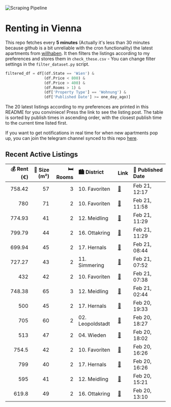 ![Scraping Pipeline](https://github.com/AthomsG/renting-in-vienna/actions/workflows/run_pipeline.yml/badge.svg)


# Renting in Vienna

This repo fetches every **5 minutes** (Actually it's less than 30 minutes because github is a bit unreliable with the cron functionality) the latest apartments from [willhaben](https://www.willhaben.at/).
It then filters the listings according to my preferences and stores them in `check_these.csv` - You can change filter settings in the `filter_dataset.py` script.

```python
filtered_df = df[(df.State == 'Wien') & 
                 (df.Price < 800) &
                 (df.Price > 400) &
                 (df.Rooms > 1) &
                 (df['Property Type'] == 'Wohnung') &
                 (df['Published Date'] >= one_day_ago)]
```

The 20 latest listings according to my preferences are printed in this README for you conviniece! Press the link to see the listing post.
The table is sorted by publish times in ascending order, with the closest publish time to the current time listed first.

If you want to get notifications in real time for when new apartments pop up, you can join the telegram channel synced to this repo [here](https://t.me/+1HPAYOf5BSsyNTlk).

## Recent Active Listings

|   💰 Rent (€) |   📏 Size (m²) |   🛏️ Rooms | 🏙️ District      | Link                                                                                                                                                                                                                                                                         | 📅 Published Date   |
|-------------:|--------------:|-----------:|:-----------------|:-----------------------------------------------------------------------------------------------------------------------------------------------------------------------------------------------------------------------------------------------------------------------------|:-------------------|
|       758.42 |            57 |          3 | 10. Favoriten    | [🔗](https://www.willhaben.at/iad/immobilien/d/mietwohnungen/wien/wien-1100-favoriten/erstbezug-sch%C3%B6ne-3-zimmerwohnung-quellenstrasse-1713097205/)                                                                                                                       | Feb 21, 12:17      |
|       780    |            71 |          2 | 10. Favoriten    | [🔗](https://www.willhaben.at/iad/immobilien/d/mietwohnungen/wien/wien-1100-favoriten/hofseitige-2-zimmerwohnung-mit-allen-nebenr%C3%A4umen%2A%2A%2Aunbefristet%2A%2A%2A-1781169223/)                                                                                         | Feb 21, 11:58      |
|       774.93 |            41 |          2 | 12. Meidling     | [🔗](https://www.willhaben.at/iad/immobilien/d/mietwohnungen/wien/wien-1120-meidling/neubau-wohnung-inkl.-praktischer-k%C3%BCche-mit-dem-vorteil-ausgew%C3%A4hlter-nachbarschaft%21-einzigartige-wohnatmosph%C3%A4re-dank-balkon-und-1a-infrastruktur%21-1590344910/)         | Feb 21, 11:29      |
|       799.79 |            44 |          2 | 16. Ottakring    | [🔗](https://www.willhaben.at/iad/immobilien/d/mietwohnungen/wien/wien-1160-ottakring/attraktive-und-sch%C3%B6ne-2-zimmer-wohnung-in-der-r%C3%B6mergasse%21-1971283728/)                                                                                                      | Feb 21, 11:29      |
|       699.94 |            45 |          2 | 17. Hernals      | [🔗](https://www.willhaben.at/iad/immobilien/d/mietwohnungen/wien/wien-1170-hernals/sch%C3%B6ne-2-zimmer-wohnung-in-hernals-1771799327/)                                                                                                                                      | Feb 21, 08:44      |
|       727.27 |            43 |          2 | 11. Simmering    | [🔗](https://www.willhaben.at/iad/immobilien/d/mietwohnungen/wien/wien-1110-simmering/11.hugogasse---unbefristete-provisionsfreie-2-zimmer-neubaumiete-in-u3-n%C3%A4he-1327292696/)                                                                                           | Feb 21, 07:52      |
|       432    |            42 |          2 | 10. Favoriten    | [🔗](https://www.willhaben.at/iad/immobilien/d/mietwohnungen/wien/wien-1100-favoriten/direktvergabe-wiener-wohnen-ticket-31.12.2024-1147334553/)                                                                                                                              | Feb 21, 07:38      |
|       748.38 |            65 |          3 | 12. Meidling     | [🔗](https://www.willhaben.at/iad/immobilien/d/mietwohnungen/wien/wien-1120-meidling/unbefristete-ger%C3%A4umige-3-zimmer-wohnung-in-hetzendorf---gr%C3%BCn-und-ruhig-1147594750/)                                                                                            | Feb 21, 02:44      |
|       500    |            45 |          2 | 17. Hernals      | [🔗](https://www.willhaben.at/iad/immobilien/d/mietwohnungen/wien/wien-1170-hernals/%21%21-bitte-beschreibungstext-vor-anfrage-vollst%C3%A4ndig-lesen%21%21-unbefristete-renovierte-teilm%C3%B6blierte-altbau--mietwohnung-mit-freifl%C3%A4che---vorschlagerecht-2017798161/) | Feb 20, 19:33      |
|       705    |            60 |          2 | 02. Leopoldstadt | [🔗](https://www.willhaben.at/iad/immobilien/d/mietwohnungen/wien/wien-1020-leopoldstadt/2-zimmer-wohnung-nordbahnviertel-2089712964/)                                                                                                                                        | Feb 20, 18:27      |
|       513    |            47 |          2 | 04. Wieden       | [🔗](https://www.willhaben.at/iad/immobilien/d/mietwohnungen/wien/wien-1040-wieden/direktvergabe-gemeindewohnung-1850071438/)                                                                                                                                                 | Feb 20, 18:02      |
|       754.5  |            42 |          2 | 10. Favoriten    | [🔗](https://www.willhaben.at/iad/immobilien/d/mietwohnungen/wien/wien-1100-favoriten/%2Am%C3%B6blierte%2A-2-zimmer-mietwohnung-mit-terrasse-im-1.-dachgeschoss-%28=-5.-stock%29-806312230/)                                                                                  | Feb 20, 16:26      |
|       799    |            40 |          2 | 17. Hernals      | [🔗](https://www.willhaben.at/iad/immobilien/d/mietwohnungen/wien/wien-1170-hernals/wundersch%C3%B6ne-2-zimmer-neubauwohnung-mit-terrasse-n%C3%A4he-hernalser-hauptstra%C3%9Fe-1902613117/)                                                                                   | Feb 20, 16:26      |
|       595    |            41 |          2 | 12. Meidling     | [🔗](https://www.willhaben.at/iad/immobilien/d/mietwohnungen/wien/wien-1120-meidling/%2Aprovisionsfrei%2A-gepflegte-2-zimmer-wohnung-ideal-f%C3%BCr-singles-oder-studenten-1412179388/)                                                                                       | Feb 20, 15:21      |
|       619.8  |            49 |          2 | 16. Ottakring    | [🔗](https://www.willhaben.at/iad/immobilien/d/mietwohnungen/wien/wien-1160-ottakring/erstbezug-15-zimmerwohnung-direkt-im-trendviertel-yppenplatz-1114824651/)                                                                                                               | Feb 20, 13:10      |
